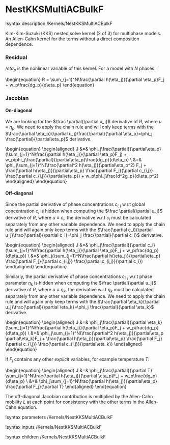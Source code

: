 # NestKKSMultiACBulkF

!syntax description /Kernels/NestKKSMultiACBulkF

Kim-Kim-Suzuki (KKS) nested solve kernel (2 of 3) for multiphase models. An Allen-Cahn kernel for the terms without a direct composition dependence.

### Residual
$/eta_p$ is the nonlinear variable of this kernel. For a model with $N$ phases:

\begin{equation}
R = \sum_{j=1}^N\frac{\partial h(\eta_j)}{\partial \eta_p}F_j + w_p\frac{dg_p}{d\eta_p}
\end{equation}

### Jacobian

#### On-diagonal

We are looking for the $\frac \partial{\partial u_j}$ derivative of $R$, where
$u\equiv\eta_p$. We need to apply the chain rule and will only keep terms
with the $\frac{\partial \eta_p}{\partial u_j}\frac{\partial}{\partial \eta_p}=\phi_j \frac{\partial}{\partial\eta_p}$
derivative.

\begin{equation}
\begin{aligned}
J &=& \phi_j\frac{\partial}{\partial\eta_p}(\sum_{j=1}^N\frac{\partial h(\eta_j)}{\partial \eta_p}F_j) + w_p\phi_j\frac{\partial}{\partial\eta_p}\frac{dg_p}{d\eta_p}    \\
&=& \phi_j\sum_{j=1}^N(\frac{\partial^2 h(\eta_j)}{\partial\eta_p^2} F_j + \frac{\partial h(\eta_j)}{\partial\eta_p} \frac{\partial F_j}{\partial c_{i,j}} \frac{\partial c_{i,j}}{\partial\eta_p}) + w_p\phi_j\frac{d^2g_p}{d\eta_p^2}
\end{aligned}
\end{equation}

#### Off-diagonal

Since the partial derivative of phase concentrations $c_{i,j}$ w.r.t global concentration $c_i$ is hidden when computing the $\frac \partial{\partial u_j}$ derivative of $R$, where $u\equiv c_i$, the derivative w.r.t $c_i$ must be calculated separately from any other variable dependence. We need to apply the chain rule and will again only keep terms
with the $\frac{\partial c_i}{\partial u_j}\frac{\partial}{\partial c_i}=\phi_j \frac{\partial}{\partial c_i}$
derivative.

\begin{equation}
\begin{aligned}
J &=& \phi_j\frac{\partial}{\partial c_i}(\sum_{j=1}^N\frac{\partial h(\eta_j)}{\partial \eta_p}F_j + w_p\frac{dg_p}{d\eta_p})   \\
&=& \phi_j(\sum_{j=1}^N\frac{\partial h(\eta_j)}{\partial\eta_p} \frac{\partial F_j}{\partial c_{i,j}} \frac{\partial c_{i,j}}{\partial c_i})
\end{aligned}
\end{equation}

Similarly, the partial derivative of phase concentrations $c_{i,j}$ w.r.t phase parameter $\eta_k$ is hidden when computing the $\frac \partial{\partial u_j}$ derivative of $R$, where $u\equiv \eta_k$, the derivative w.r.t $\eta_k$ must be calculated separately from any other variable dependence. We need to apply the chain rule and will again only keep terms
with the $\frac{\partial \eta_k}{\partial u_j}\frac{\partial}{\partial \eta_k}=\phi_j \frac{\partial}{\partial \eta_k}$
derivative.

\begin{equation}
\begin{aligned}
J &=& \phi_j\frac{\partial}{\partial \eta_k}(\sum_{j=1}^N\frac{\partial h(\eta_j)}{\partial \eta_p}F_j + w_p\frac{dg_p}{d\eta_p})   \\
&=& \phi_j\sum_{j=1}^N(\frac{\partial^2 h(\eta_j)}{\partial\eta_p \partial\eta_k}F_j + \frac{\partial h(\eta_j)}{\partial\eta_p} \frac{\partial F_j}{\partial c_{i,j}} \frac{\partial c_{i,j}}{\partial\eta_k})
\end{aligned}
\end{equation}

If $F_j$ contains any other *explicit* variables, for example temperature $T$:

\begin{equation}
\begin{aligned}
J &=& \phi_j\frac{\partial}{\partial T} \sum_{j=1}^N\frac{\partial h(\eta_j)}{\partial \eta_p}F_j + w_p\frac{dg_p}{d\eta_p}  \\
&=& \phi_j\sum_{j=1}^N\frac{\partial h(\eta_j)}{\partial\eta_p} \frac{\partial F_j}{\partial T}
\end{aligned}
\end{equation}

The off-diagonal Jacobian contribution is multiplied by the Allen-Cahn mobility $L$ at each point for consistency with the other terms in the Allen-Cahn equation.

!syntax parameters /Kernels/NestKKSMultiACBulkF

!syntax inputs /Kernels/NestKKSMultiACBulkF

!syntax children /Kernels/NestKKSMultiACBulkF
